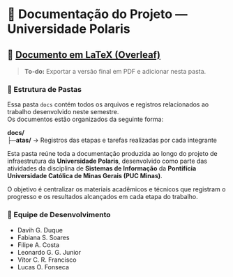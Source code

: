 # 📄 Documentação do Projeto — Universidade Polaris

## 🧩 [Documento em LaTeX (Overleaf)](https://www.overleaf.com/4769597482ymjsbnxxrfkf#6a3d1d)
> **To-do:** Exportar a versão final em PDF e adicionar nesta pasta.

### 📁 Estrutura de Pastas

Essa pasta `docs` contém todos os arquivos e registros relacionados ao trabalho desenvolvido neste semestre.  
Os documentos estão organizados da seguinte forma:

**docs/** <br/>
**├─atas/** → Registros das etapas e tarefas realizadas por cada integrante


Esta pasta reúne toda a documentação produzida ao longo do projeto de infraestrutura da **Universidade Polaris**, desenvolvido como parte das atividades da disciplina de **Sistemas de Informação** da **Pontifícia Universidade Católica de Minas Gerais (PUC Minas)**.

O objetivo é centralizar os materiais acadêmicos e técnicos que registram o progresso e os resultados alcançados em cada etapa do trabalho.


### 👥 Equipe de Desenvolvimento

* Davih G. Duque
* Fabiana S. Soares
* Filipe A. Costa
* Leonardo G. G. Junior
* Vítor C. R. Francisco
* Lucas O. Fonseca
